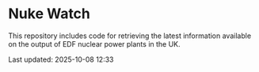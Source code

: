 # Nuke Watch

This repository includes code for retrieving the latest information available on the output of EDF nuclear power plants in the UK.

Last updated: 2025-10-08 12:33